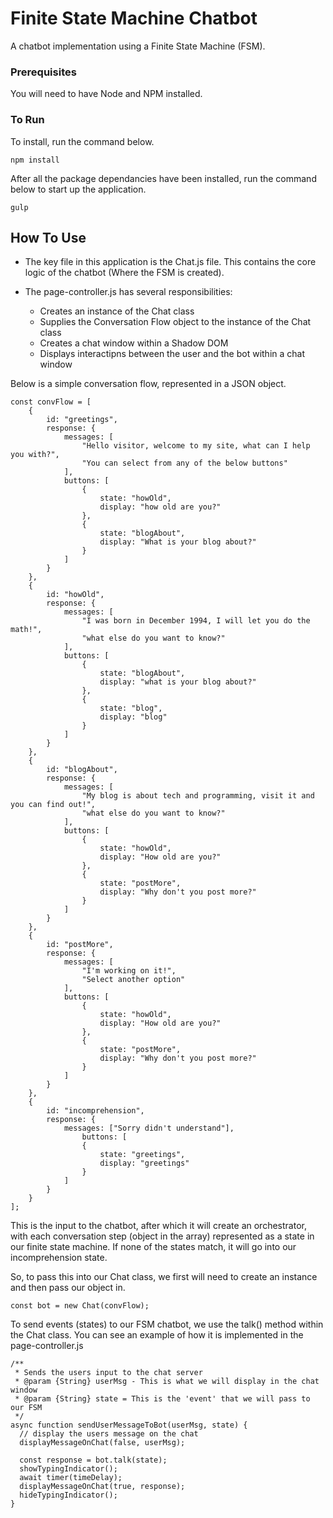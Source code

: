 # Finite State Machine Chatbot

A chatbot implementation using a Finite State Machine (FSM).

### Prerequisites

You will need to have Node and NPM installed.

### To Run

To install, run the command below.

```
npm install
```

After all the package dependancies have been installed, run the command below to start up the application.

```
gulp
```

## How To Use

- The key file in this application is the Chat.js file. This contains the core logic of the chatbot (Where the FSM is created). 

- The page-controller.js has several responsibilities:
    - Creates an instance of the Chat class
    - Supplies the Conversation Flow object to the instance of the Chat class
    - Creates a chat window within a Shadow DOM 
    - Displays interactipns between the user and the bot within a chat window

Below is a simple conversation flow, represented in a JSON object.

```
const convFlow = [
    {
        id: "greetings",
        response: {
            messages: [
                "Hello visitor, welcome to my site, what can I help you with?",
                "You can select from any of the below buttons"
            ],
            buttons: [
                {
                    state: "howOld",
                    display: "how old are you?"
                },
                {
                    state: "blogAbout",
                    display: "What is your blog about?"
                }
            ]
        }
    },
    {
        id: "howOld",
        response: {
            messages: [
                "I was born in December 1994, I will let you do the math!",
                "what else do you want to know?"
            ],
            buttons: [
                {
                    state: "blogAbout",
                    display: "what is your blog about?"
                },
                {
                    state: "blog",
                    display: "blog"
                }
            ]
        }
    },
    {
        id: "blogAbout",
        response: {
            messages: [
                "My blog is about tech and programming, visit it and you can find out!",
                "what else do you want to know?"
            ],
            buttons: [
                {
                    state: "howOld",
                    display: "How old are you?"
                },
                {
                    state: "postMore",
                    display: "Why don't you post more?"
                }
            ]
        }
    },
    {
        id: "postMore",
        response: {
            messages: [
                "I'm working on it!",
                "Select another option"
            ],
            buttons: [
                {
                    state: "howOld",
                    display: "How old are you?"
                },
                {
                    state: "postMore",
                    display: "Why don't you post more?"
                }
            ]
        }   
    },
    {
        id: "incomprehension",
        response: {
            messages: ["Sorry didn't understand"],
                buttons: [
                {
                    state: "greetings",
                    display: "greetings"
                }
            ]
        }
    }
];
```

This is the input to the chatbot, after which it will create an orchestrator, with each conversation step (object in the array) represented as a state in our finite state machine. If none of the states match, it will go into our incomprehension state.

So, to pass this into our Chat class, we first will need to create an instance and then pass our object in.

```
const bot = new Chat(convFlow);
```

To send events (states) to our FSM chatbot, we use the talk() method within the Chat class. You can see an example of how it is implemented in the page-controller.js

```
/**
 * Sends the users input to the chat server
 * @param {String} userMsg - This is what we will display in the chat window
 * @param {String} state = This is the 'event' that we will pass to our FSM
 */
async function sendUserMessageToBot(userMsg, state) {
  // display the users message on the chat
  displayMessageOnChat(false, userMsg);

  const response = bot.talk(state);
  showTypingIndicator();
  await timer(timeDelay);
  displayMessageOnChat(true, response);
  hideTypingIndicator();
}
```